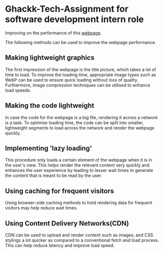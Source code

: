 # Ghackk-Tech-Assignment for software development intern role
Improving on the performance of this [webpage](https://animemangatoon.com/webtoon-kpop-how-these-two-korean-media-impact-each-other/).

The following methods can be used to improve the webpage performance.

## Making lightweight graphics
The first impression of the webpage is the title picture, which takes a lot of time to load. To improve the loading time, appropriate image types such as WebP can be used to ensure quick loading without loss of quality. Furthermore, image compression techniques can be utilised to enhance load speeds.

## Making the code lightweight
In case the code for the webpage is a big file, rendering it across a network is a task. To optimise loading time, the code can be split into smaller, lightweight segments to load across the network and render the webpage quickly. 

## Implementing 'lazy loading'
This procedure only loads a certain element of the webpage when it is in the user's view. This helps render the relevant content very quickly and enhances the user experience by leading to lesser wait times to generate the content that is meant to be read by the user. 

## Using caching for frequent visitors
Using browser-side caching methods to hold rendering data for frequent visitors may help reduce wait times. 

## Using Content Delivery Networks(CDN)
CDN can be used to upload and render content such as images, and CSS stylings a lot quicker as compared to a conventional fetch and load process. This can help reduce latency and improve load speed.
